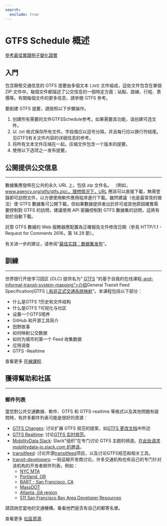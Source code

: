 ```yaml
---
search:
  exclude: true
---
```

  
# GTFS Schedule 概述

<div class="landing-page">
    <a class="button" href="reference">參考</a><a class="button" href="best-practices">最佳實踐</a><a class="button" href="examples">例子</a><a class="button" href="changes">變化</a><a class="button" href="validate">證實</a>
</div>

## 入門

包含靜態交通信息的 GTFS 提要由多個文本 (.txt) 文件組成，這些文件包含在單個 ZIP 文件中。每個文件都描述了公交信息的一個特定方面：站點、路線、行程、票價等。有關每個文件的更多信息，請參閱 GTFS 參考。

要創建 GTFS 提要，請按照以下步驟操作。

1. 创建所有需要的文件GTFSSchedule参考。如果需要其功能，请创建可选文件。
1. 以 .txt 格式保存所有文件。字段值应以逗号分隔，并且每行应以换行符结尾。见GTFS有关文件内容的详细信息的参考。
1. 将所有文本文件压缩在一起。压缩文件包含一个版本的提要。
1. 使用以下选项之一发布提要。

## 公開提供公交信息
<hr>

數據集應發佈在公共的永久 URL 上，包括 zip 文件名。 （例如，www.agency.org/gtfs/gtfs.zip）。理想情況下，URL 應該可以直接下載，無需登錄即可訪問文件，以方便使用軟件應用程序進行下載。雖然建議（也是最常見的做法）使 GTFS 數據集可公開下載，但如果數據提供者出於許可或其他原因確實需要控制對 GTFS 的訪問，建議使用 API 密鑰控制對 GTFS 數據集的訪問，這將有助於自動下載。

託管 GTFS 數據的 Web 服務器應配置為正確報告文件修改日期（參見 HTTP/1.1 - Request for Comments 2616，第 14.29 節）。

有关进一步的建议，请参阅“[最佳实践：数据集发布](best-practices/#dataset-publishing-general-practices)”。


## 訓練
<hr>

世界银行开放学习园区 (OLC) 提供名为“ [GTFS](<https://olc.worldbank.org/content/introduction-general-transit-feed-specification-\<glossary variable=>) ”的基于自我的在线课程[-and-informal-transit-system-mapping">介绍](<https://olc.worldbank.org/content/introduction-general-transit-feed-specification-\<glossary variable=>)General Transit Feed Specification[(](<https://olc.worldbank.org/content/introduction-general-transit-feed-specification-\<glossary variable=>)GTFS [) 和非正式交通系统映射](<https://olc.worldbank.org/content/introduction-general-transit-feed-specification-\<glossary variable=>)”。本课程包括以下部分：


- 什么是GTFS ?历史和文件结构
- 什么是GTFS ?可视化与社区
- 设置一个GTFS喂养
- GitHub 和开源工具简介
- 田野故事
- 如何映射公交数据
- 如何为城市的第一个 Feed 收集数据
- 应用调查
- GTFS -Realtime


查看更多 [在線課程](../resources/other/#on-line-courses).

## 獲得幫助和社區
<hr>

### 郵件列表

當您對公共交通數據、軟件、GTFS 和 GTFS-realtime 等格式以及其他問題有疑問時，有許多郵件列表可能是很好的資源：

* [GTFS Changes](https://groups.google.com/group/gtfs-changes): 讨论扩展 GTFS 规范的提案，如[GTFS 更改文档](https://github.com/google/transit/blob/master/gtfs/CHANGES.md)中所述
* [GTFS Realtime](https://groups.google.com/group/gtfs-realtime): 讨论[GTFS 实时规范](https://github.com/google/transit/tree/master/gtfs-realtime)。
* [MobilityData Slack](https://mobilitydata-io.slack.com/): Slack“组织”在专门讨论 GTFS 主题的频道。[在此处请求mobilitydata-io.slack.com 的邀请](https://share.mobilitydata.org/slack)。
* [transitfeed](https://groups.google.com/group/transitfeed): 讨论开源[transitfeed](https://groups.google.com/group/transitfeed)项目，以及讨论GTFS规范和相关工具。
* [transit-developers](https://groups.google.com/group/transit-developers): 一般运输开发商讨论。许多交通机构也有自己的专门针对该机构的开发者邮件列表。例如：
    * [NYC MTA](https://groups.google.com/group/mtadeveloperresources)
    * [Portland, OR](https://groups.google.com/group/transit-developers-pdx)
    * [BART - San Francisco, CA](https://groups.google.com/group/bart-developers)
    * [MassDOT](https://groups.google.com/group/massdotdevelopers)
    * [Atlanta, GA region](https://groups.google.com/forum/#!forum/atl-transit-developers)
    * [511 San Francisco Bay Area Developer Resources](https://groups.google.com/forum/#!forum/511sfbaydeveloperresources)

請諮詢您當地的交通機構，看看他們是否有自己的郵寄名單。

查看更多 [社區資源](../resources/community).
